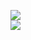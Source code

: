[![](https://img.shields.io/badge/Made%20With-Github%20Spray-lightgrey.svg?style=for-the-badge&logo=github)](https://github.com/Annihil/github-spray#1493)  
[![](https://i.imgur.com/2DrTn0Z.gif)](https://github.com/Annihil/github-spray)